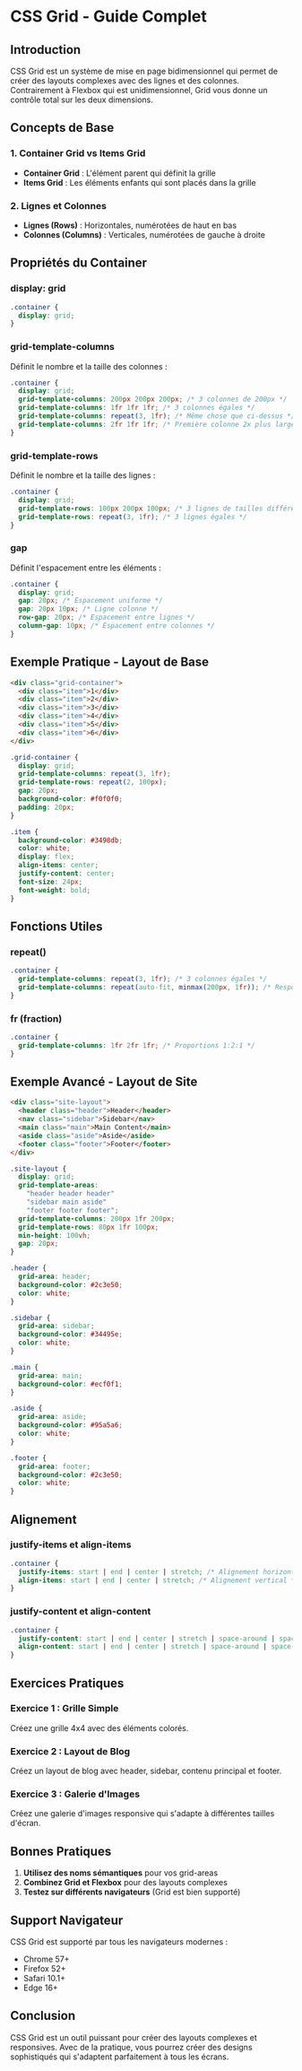 # CSS Grid - Guide Complet

## Introduction

CSS Grid est un système de mise en page bidimensionnel qui permet de créer des layouts complexes avec des lignes et des colonnes. Contrairement à Flexbox qui est unidimensionnel, Grid vous donne un contrôle total sur les deux dimensions.

## Concepts de Base

### 1. Container Grid vs Items Grid

- **Container Grid** : L'élément parent qui définit la grille
- **Items Grid** : Les éléments enfants qui sont placés dans la grille

### 2. Lignes et Colonnes

- **Lignes (Rows)** : Horizontales, numérotées de haut en bas
- **Colonnes (Columns)** : Verticales, numérotées de gauche à droite

## Propriétés du Container

### display: grid
```css
.container {
  display: grid;
}
```

### grid-template-columns
Définit le nombre et la taille des colonnes :
```css
.container {
  display: grid;
  grid-template-columns: 200px 200px 200px; /* 3 colonnes de 200px */
  grid-template-columns: 1fr 1fr 1fr; /* 3 colonnes égales */
  grid-template-columns: repeat(3, 1fr); /* Même chose que ci-dessus */
  grid-template-columns: 2fr 1fr 1fr; /* Première colonne 2x plus large */
}
```

### grid-template-rows
Définit le nombre et la taille des lignes :
```css
.container {
  display: grid;
  grid-template-rows: 100px 200px 100px; /* 3 lignes de tailles différentes */
  grid-template-rows: repeat(3, 1fr); /* 3 lignes égales */
}
```

### gap
Définit l'espacement entre les éléments :
```css
.container {
  display: grid;
  gap: 20px; /* Espacement uniforme */
  gap: 20px 10px; /* Ligne colonne */
  row-gap: 20px; /* Espacement entre lignes */
  column-gap: 10px; /* Espacement entre colonnes */
}
```

## Exemple Pratique - Layout de Base

```html
<div class="grid-container">
  <div class="item">1</div>
  <div class="item">2</div>
  <div class="item">3</div>
  <div class="item">4</div>
  <div class="item">5</div>
  <div class="item">6</div>
</div>
```

```css
.grid-container {
  display: grid;
  grid-template-columns: repeat(3, 1fr);
  grid-template-rows: repeat(2, 100px);
  gap: 20px;
  background-color: #f0f0f0;
  padding: 20px;
}

.item {
  background-color: #3498db;
  color: white;
  display: flex;
  align-items: center;
  justify-content: center;
  font-size: 24px;
  font-weight: bold;
}
```


## Fonctions Utiles

### repeat()
```css
.container {
  grid-template-columns: repeat(3, 1fr); /* 3 colonnes égales */
  grid-template-columns: repeat(auto-fit, minmax(200px, 1fr)); /* Responsive */
}
```



### fr (fraction)
```css
.container {
  grid-template-columns: 1fr 2fr 1fr; /* Proportions 1:2:1 */
}
```

## Exemple Avancé - Layout de Site

```html
<div class="site-layout">
  <header class="header">Header</header>
  <nav class="sidebar">Sidebar</nav>
  <main class="main">Main Content</main>
  <aside class="aside">Aside</aside>
  <footer class="footer">Footer</footer>
</div>
```

```css
.site-layout {
  display: grid;
  grid-template-areas: 
    "header header header"
    "sidebar main aside"
    "footer footer footer";
  grid-template-columns: 200px 1fr 200px;
  grid-template-rows: 80px 1fr 100px;
  min-height: 100vh;
  gap: 20px;
}

.header { 
  grid-area: header; 
  background-color: #2c3e50;
  color: white;
}

.sidebar { 
  grid-area: sidebar; 
  background-color: #34495e;
  color: white;
}

.main { 
  grid-area: main; 
  background-color: #ecf0f1;
}

.aside { 
  grid-area: aside; 
  background-color: #95a5a6;
  color: white;
}

.footer { 
  grid-area: footer; 
  background-color: #2c3e50;
  color: white;
}
```

## Alignement

### justify-items et align-items
```css
.container {
  justify-items: start | end | center | stretch; /* Alignement horizontal */
  align-items: start | end | center | stretch; /* Alignement vertical */
}
```

### justify-content et align-content
```css
.container {
  justify-content: start | end | center | stretch | space-around | space-between | space-evenly;
  align-content: start | end | center | stretch | space-around | space-between | space-evenly;
}
```

## Exercices Pratiques

### Exercice 1 : Grille Simple
Créez une grille 4x4 avec des éléments colorés.

### Exercice 2 : Layout de Blog
Créez un layout de blog avec header, sidebar, contenu principal et footer.

### Exercice 3 : Galerie d'Images
Créez une galerie d'images responsive qui s'adapte à différentes tailles d'écran.

## Bonnes Pratiques

1. **Utilisez des noms sémantiques** pour vos grid-areas
4. **Combinez Grid et Flexbox** pour des layouts complexes
5. **Testez sur différents navigateurs** (Grid est bien supporté)

## Support Navigateur

CSS Grid est supporté par tous les navigateurs modernes :
- Chrome 57+
- Firefox 52+
- Safari 10.1+
- Edge 16+

## Conclusion

CSS Grid est un outil puissant pour créer des layouts complexes et responsives. Avec de la pratique, vous pourrez créer des designs sophistiqués qui s'adaptent parfaitement à tous les écrans.

